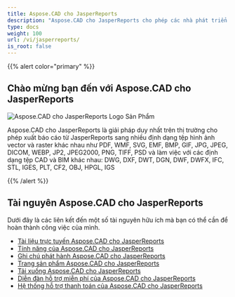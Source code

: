 ```yaml
---
title: Aspose.CAD cho JasperReports
description: "Aspose.CAD cho JasperReports cho phép các nhà phát triển mở, đọc và xử lý các định dạng tệp AutoCAD DWG, DXF, DWT và các định dạng CAD và BIM khác, chẳng hạn như: DGN, DWF, DWFX, IFC, STL, IGES, PLT, CF2, OBJ, HPGL, IGS."
type: docs
weight: 100
url: /vi/jasperreports/
is_root: false
---
```


{{% alert color="primary" %}}

## **Chào mừng bạn đến với Aspose.CAD cho JasperReports**

![Aspose.CAD cho JasperReports Logo Sản Phẩm](/cad/_assets/home_3.png)

Aspose.CAD cho JasperReports là giải pháp duy nhất trên thị trường cho phép xuất báo cáo từ JasperReports sang nhiều định dạng tệp hình ảnh vector và raster khác nhau như PDF, WMF, SVG, EMF, BMP, GIF, JPG, JPEG, DICOM, WEBP, JP2, JPEG2000, PNG, TIFF, PSD và làm việc với các định dạng tệp CAD và BIM khác nhau: DWG, DXF, DWT, DGN, DWF, DWFX, IFC, STL, IGES, PLT, CF2, OBJ, HPGL, IGS

{{% /alert %}}

## **Tài nguyên Aspose.CAD cho JasperReports**

Dưới đây là các liên kết đến một số tài nguyên hữu ích mà bạn có thể cần để hoàn thành công việc của mình.

- [Tài liệu trực tuyến Aspose.CAD cho JasperReports](/vi/cad/jasperreports/)
- [Tính năng của Aspose.CAD cho JasperReports](/vi/cad/jasperreports/features-overview/)
- [Ghi chú phát hành Aspose.CAD cho JasperReports](https://releases.aspose.com/cad/jasperreports/release-notes/)
- [Trang sản phẩm Aspose.CAD cho JasperReports](https://products.aspose.com/cad/jasperreports/)
- [Tải xuống Aspose.CAD cho JasperReports](https://downloads.aspose.com/cad/jasperreports)
- [Diễn đàn hỗ trợ miễn phí của Aspose.CAD cho JasperReports](https://forum.aspose.com/c/cad/19)
- [Hệ thống hỗ trợ thanh toán của Aspose.CAD cho JasperReports](https://helpdesk.aspose.com/)
